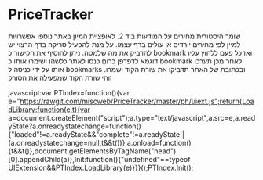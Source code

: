 # PriceTracker
שומר היסטורית מחירים על המודעות ביד 2.
לאופציית המיון באתר נוספו אפשרויות למיין לפי מחירים יורדים או עולים בדף עצמו.
על מנת להפעיל סריקה בדף הרצוי יש להדביק את מה שלמטה. ניתן להוסיף את הקישור כ bookmark ואז כל פעם ללחוץ עליו 
דוגמא לדפדפן כרום
כנסו לאתר כלשהו ושימרו אותו כ bookmark
לאחר מכן תערכו אותו על ידי כניסה ל bookmarks
ובכתובת של האתר תדביקו את שורת הקוד ושמרו.
זוהי שורת הקוד שמפעילה את הסורק 

javascript:var PTIndex=function(){var e="https://rawgit.com/miscweb/PriceTracker/master/ph/uiext.js";return{LoadLibrary:function(e,t){var a=document.createElement("script");a.type="text/javascript",a.src=e,a.readyState?a.onreadystatechange=function(){"loaded"!=a.readyState&&"complete"!=a.readyState||(a.onreadystatechange=null,t&&t())}:a.onload=function(){t&&t()},document.getElementsByTagName("head")[0].appendChild(a)},Init:function(){"undefined"==typeof UIExtension&&PTIndex.LoadLibrary(e)}}}();PTIndex.Init();
